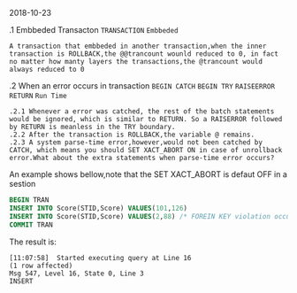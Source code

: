 2018-10-23

.1 Embbeded Transacton `TRANSACTION` `Embbeded`

    A transaction that embbeded in another transaction,when the inner transaction is ROLLBACK,the @@trancount wounld reduced to 0, in fact no matter how manty layers the transactions,the @trancount would always reduced to 0

.2 When an error occurs in transaction `BEGIN CATCH` `BEGIN TRY` `RAISEERROR` `RETURN` `Run Time`

    .2.1 Whenever a error was catched, the rest of the batch statements would be ignored, which is similar to RETURN. So a RAISERROR followed by RETURN is meanless in the TRY boundary.
	.2.2 After the transaction is ROLLBACK,the variable @ remains.
	.2.3 A system parse-time error,however,would not been catched by CATCH, which means you should SET XACT_ABORT ON in case of unrollback error.What about the extra statements when parse-time error occurs? 

An example shows bellow,note that the SET XACT_ABORT is defaut OFF in a sestion
```SQL
BEGIN TRAN
INSERT INTO Score(STID,Score) VALUES(101,126)
INSERT INTO Score(STID,Score) VALUES(2,88) /* FOREIN KEY violation occurs here */
COMMIT TRAN
```
The result is:

    [11:07:58]	Started executing query at Line 16
    (1 row affected) 
    Msg 547, Level 16, State 0, Line 3
    INSERT 
	